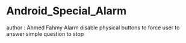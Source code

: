 # Android_Special_Alarm
author : Ahmed Fahmy
Alarm disable physical buttons to force user to answer simple question to stop 
